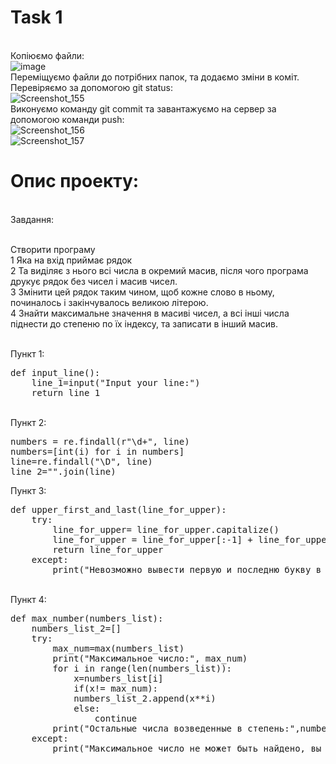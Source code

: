 # Task 1
<br>Копіюємо файли:
<br>![image](https://user-images.githubusercontent.com/85683259/122770282-f9f9b980-d2ad-11eb-85f0-00290cfc5fd2.png)
<br>Переміщуємо файли до потрібних папок, та додаємо зміни в коміт. Перевіряємо за допомогою git status:
<br>![Screenshot_155](https://user-images.githubusercontent.com/85683259/122770669-5a88f680-d2ae-11eb-94df-79e4adbbd741.jpg)
<br>Виконуємо команду git commit та завантажуємо на сервер за допомогою команди push:
<br>![Screenshot_156](https://user-images.githubusercontent.com/85683259/122771167-dbe08900-d2ae-11eb-8902-bb000f7cba25.jpg)
<br>![Screenshot_157](https://user-images.githubusercontent.com/85683259/122771207-e3a02d80-d2ae-11eb-8009-2c648f6d1c9f.jpg)

<h1>Опис проекту:</h1>
        
<br>Завдання:
 
<br>Створити програму
<br>1 Яка на вхід приймає рядок 
<br>2 Та виділяє з нього всі числа в окремий масив, після чого програма друкує рядок без чисел і
масив чисел. 
<br>3 Змінити цей рядок таким чином, щоб кожне слово в ньому,
починалось і закінчувалось великою літерою. 
<br>4 Знайти максимальне значення в масиві чисел, а всі інші числа піднести до степеню по їх
індексу, та записати в інший масив.

<br>Пункт 1:
<pre>def input_line():
    line_1=input("Input your line:")
    return line_1</pre>
        
<br>Пункт 2:
<pre>numbers = re.findall(r"\d+", line)
numbers=[int(i) for i in numbers]
line=re.findall("\D", line)
line_2="".join(line)</pre>

Пункт 3:
<pre>def upper_first_and_last(line_for_upper):
    try:
        line_for_upper= line_for_upper.capitalize()
        line_for_upper = line_for_upper[:-1] + line_for_upper[-1].upper()
        return line_for_upper
    except:
        print("Невозможно вывести первую и последню букву в верхнем регистре, вы не ввели буквы в строку")</pre>
        
<br>Пункт 4:
<pre>def max_number(numbers_list):
    numbers_list_2=[]
    try:
        max_num=max(numbers_list)
        print("Максимальное число:", max_num)
        for i in range(len(numbers_list)):
            x=numbers_list[i]
            if(x!= max_num):
            numbers_list_2.append(x**i)
            else:
                continue
        print("Остальные числа возведенные в степень:",numbers_list_2)
    except:
        print("Максимальное число не может быть найдено, вы не ввели числа в строку")</pre>
